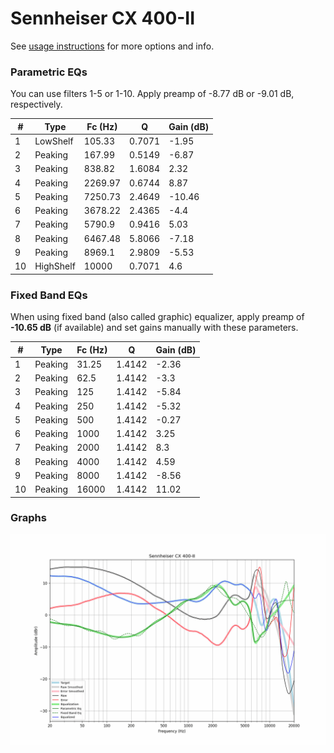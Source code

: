 # Sennheiser CX 400-II
See [usage instructions](https://github.com/jaakkopasanen/AutoEq#usage) for more options and info.

### Parametric EQs
You can use filters 1-5 or 1-10. Apply preamp of -8.77 dB or -9.01 dB, respectively.

|   # | Type      |   Fc (Hz) |      Q |   Gain (dB) |
|-----|-----------|-----------|--------|-------------|
|   1 | LowShelf  |    105.33 | 0.7071 |       -1.95 |
|   2 | Peaking   |    167.99 | 0.5149 |       -6.87 |
|   3 | Peaking   |    838.82 | 1.6084 |        2.32 |
|   4 | Peaking   |   2269.97 | 0.6744 |        8.87 |
|   5 | Peaking   |   7250.73 | 2.4649 |      -10.46 |
|   6 | Peaking   |   3678.22 | 2.4365 |       -4.4  |
|   7 | Peaking   |   5790.9  | 0.9416 |        5.03 |
|   8 | Peaking   |   6467.48 | 5.8066 |       -7.18 |
|   9 | Peaking   |   8969.1  | 2.9809 |       -5.53 |
|  10 | HighShelf |  10000    | 0.7071 |        4.6  |

### Fixed Band EQs
When using fixed band (also called graphic) equalizer, apply preamp of **-10.65 dB** (if available) and set gains manually with these parameters.

|   # | Type    |   Fc (Hz) |      Q |   Gain (dB) |
|-----|---------|-----------|--------|-------------|
|   1 | Peaking |     31.25 | 1.4142 |       -2.36 |
|   2 | Peaking |     62.5  | 1.4142 |       -3.3  |
|   3 | Peaking |    125    | 1.4142 |       -5.84 |
|   4 | Peaking |    250    | 1.4142 |       -5.32 |
|   5 | Peaking |    500    | 1.4142 |       -0.27 |
|   6 | Peaking |   1000    | 1.4142 |        3.25 |
|   7 | Peaking |   2000    | 1.4142 |        8.3  |
|   8 | Peaking |   4000    | 1.4142 |        4.59 |
|   9 | Peaking |   8000    | 1.4142 |       -8.56 |
|  10 | Peaking |  16000    | 1.4142 |       11.02 |

### Graphs
![](./Sennheiser%20CX%20400-II.png)
